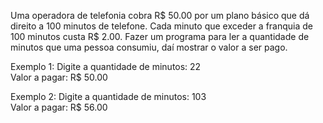 Uma operadora de telefonia cobra R$ 50.00 por um plano básico que dá direito a 100 minutos de telefone. Cada minuto que exceder a franquia de 100 minutos custa R$ 2.00. Fazer um programa para ler a quantidade de minutos que uma pessoa consumiu, daí mostrar o valor a ser pago.

Exemplo 1:
Digite a quantidade de minutos: 22  
Valor a pagar: R$ 50.00  

Exemplo 2:
Digite a quantidade de minutos: 103  
Valor a pagar: R$ 56.00  